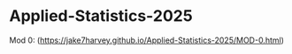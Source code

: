 # Applied-Statistics-2025

Mod 0: (https://jake7harvey.github.io/Applied-Statistics-2025/MOD-0.html)


